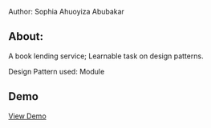 Author: Sophia Ahuoyiza Abubakar


## About:
A book lending service; 
Learnable task on  design patterns.

Design Pattern used: Module

## Demo
[View Demo](https://www.loom.com/share/fc9d986713974742b70a3ca20cad30d6)



